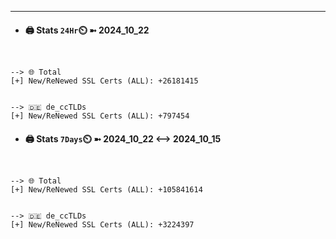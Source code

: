 

---
- #### 🖨️ **Stats** `24Hr`⏲️ ➼ 2024_10_22
```console


--> 🌐 Total
[+] New/ReNewed SSL Certs (ALL): +26181415


--> 🇩🇪 de_ccTLDs
[+] New/ReNewed SSL Certs (ALL): +797454

```

- #### 🖨️ **Stats** `7Days`⏲️ ➼ 2024_10_22 <--> 2024_10_15
```console


--> 🌐 Total
[+] New/ReNewed SSL Certs (ALL): +105841614


--> 🇩🇪 de_ccTLDs
[+] New/ReNewed SSL Certs (ALL): +3224397

```

